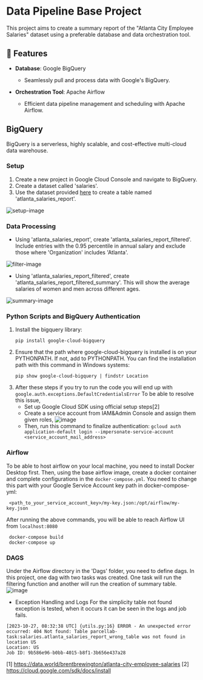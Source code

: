 # Data Pipeline Base Project

This project aims to create a summary report of the "Atlanta City Employee Salaries" dataset using a preferable database and data orchestration tool.

## 🌟 Features

- **Database**: Google BigQuery
  - Seamlessly pull and process data with Google's BigQuery.

- **Orchestration Tool**: Apache Airflow 
  - Efficient data pipeline management and scheduling with Apache Airflow.

## BigQuery

BigQuery is a serverless, highly scalable, and cost-effective multi-cloud data warehouse.

### Setup

1. Create a new project in Google Cloud Console and navigate to BigQuery.
2. Create a dataset called 'salaries'.
3. Use the dataset provided [here](https://data.world/brentbrewington/atlanta-city-employee-salaries) to create a table named 'atlanta_salaries_report'.

![setup-image](https://github.com/nehiridil/DataPipelineBaseProject/assets/46990153/6e648845-560c-4895-b8cb-82483c10c53b)

### Data Processing

- Using 'atlanta_salaries_report', create 'atlanta_salaries_report_filtered'. Include entries with the 0.95 percentile in annual salary and exclude those where 'Organization' includes 'Atlanta'.

![filter-image](https://github.com/nehiridil/DataPipelineBaseProject/assets/46990153/9bb14238-1f1d-4a3a-8390-85cb3c1b748b)

- Using 'atlanta_salaries_report_filtered', create 'atlanta_salaries_report_filtered_summary'. This will show the average salaries of women and men across different ages.

![summary-image](https://github.com/nehiridil/DataPipelineBaseProject/assets/46990153/4d2cac2a-81a0-4362-ae6f-b2ac0921b90f)

### Python Scripts and BigQuery Authentication

1. Install the bigquery library:
   ```
   pip install google-cloud-bigquery
   ```
2. Ensure that the path where google-cloud-bigquery is installed is on your PYTHONPATH. If not, add to PYTHONPATH. You can find the installation path with this command in Windows systems:
   ```
   pip show google-cloud-bigquery | findstr Location
   ```
3. After these steps if you try to run the code you will end up with `google.auth.exceptions.DefaultCredentialsError`
     To be able to resolve this issue, 
      - Set up Google Cloud SDK using official setup steps[2]
      - Create a service account from IAM&Admin Console and assign them given roles,
      ![image](https://github.com/nehiridil/DataPipelineBaseProject/assets/46990153/81f83a81-7c15-4eb6-af0f-4b3dcf37b026)
      - Then, run this command to finalize authentication:
       ```
        gcloud auth application-default login --impersonate-service-account <service_account_mail_address>
       ```

### Airflow
  To be able to host airflow on your local machine, you need to install Docker Desktop first.
  Then, using the base airflow image, create a docker container and complete configurations in the `docker-compose.yml`. You need to change this part with your Google Service Account key path in docker-compose-yml:
  ```
   <path_to_your_service_account_key>/my-key.json:/opt/airflow/my-key.json
  ```
  After running the above commands, you will be able to reach Airflow UI from `localhost:8080`
  ```
   docker-compose build
   docker-compose up
  ```
### DAGS
  Under the Airflow directory in the 'Dags' folder, you need to define dags. In this project, one dag with two tasks was created. One task will run the filtering function and another will run the creation of summary table.
  ![image](https://github.com/nehiridil/DataPipelineBaseProject/assets/46990153/79ef4213-bc3d-4bf8-bf22-615b94b85227)
  - Exception Handling and Logs
  For the simplicity table not found exception is tested, when it occurs it can be seen in the logs and job fails.
  ```
  [2023-10-27, 08:32:38 UTC] {utils.py:16} ERROR - An unexpected error occurred: 404 Not found: Table parcellab-task:salaries.atlanta_salaries_report_wrong_table was not found in location US
  Location: US
  Job ID: 9b586e96-b0bb-4015-b8f1-3b656e437a28
  ```
    

      

    



[1] https://data.world/brentbrewington/atlanta-city-employee-salaries 
[2] https://cloud.google.com/sdk/docs/install
